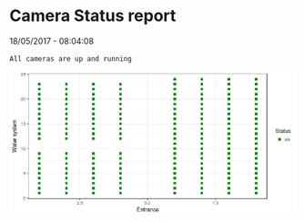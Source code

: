 Camera Status report
================
18/05/2017 - 08:04:08

    All cameras are up and running

![](camreport_files/figure-markdown_github/unnamed-chunk-2-1.png)
